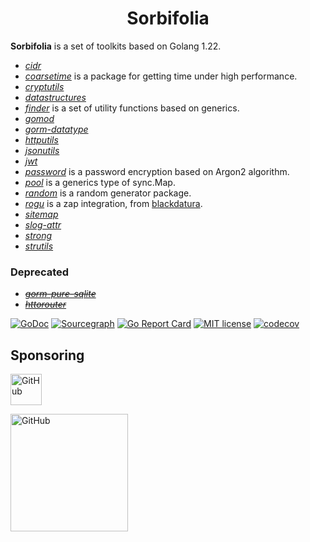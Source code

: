 <h1 align="center">Sorbifolia</h1>

**Sorbifolia** is a set of toolkits based on Golang 1.22.

- [_cidr_](https://go.x2ox.com/sorbifolia/cidr)
- [_coarsetime_](https://go.x2ox.com/sorbifolia/coarsetime) is a package for getting time under high performance.
- [_cryptutils_](https://go.x2ox.com/sorbifolia/cryptutils)
- [_datastructures_](https://go.x2ox.com/sorbifolia/datastructures)
- [_finder_](https://go.x2ox.com/sorbifolia/finder) is a set of utility functions based on generics.
- [_gomod_](https://go.x2ox.com/sorbifolia/gomod)
- [_gorm-datatype_](https://go.x2ox.com/sorbifolia/gorm-datatype)
- [_httputils_](https://go.x2ox.com/sorbifolia/httputils)
- [_jsonutils_](https://go.x2ox.com/sorbifolia/jsonutils)
- [_jwt_](https://go.x2ox.com/sorbifolia/jwt)
- [_password_](https://go.x2ox.com/sorbifolia/password) is a password encryption based on Argon2 algorithm.
- [_pool_](https://go.x2ox.com/sorbifolia/pool) is a generics type of sync.Map.
- [_random_](https://go.x2ox.com/sorbifolia/random) is a random generator package.
- [_rogu_](https://go.x2ox.com/sorbifolia/rogu) is a zap integration, from [blackdatura](https://github.com/FlowerLab/blackdatura).
- [_sitemap_](https://go.x2ox.com/sorbifolia/sitemap)
- [_slog-attr_](https://go.x2ox.com/sorbifolia/slog-attr)
- [_strong_](https://go.x2ox.com/sorbifolia/strong)
- [_strutils_](https://go.x2ox.com/sorbifolia/strutils)

### Deprecated
- [_~~gorm-pure-sqlite~~_](https://go.x2ox.com/sorbifolia/gorm-pure-sqlite)
- [_~~httorouter~~_](https://go.x2ox.com/sorbifolia/httorouter)


[![GoDoc](https://pkg.go.dev/badge/pkg.go.dev/go.x2ox.com/sorbifolia)](https://pkg.go.dev/go.x2ox.com/sorbifolia)
[![Sourcegraph](https://sourcegraph.com/github.com/FlowerLab/sorbifolia/-/badge.svg)](https://sourcegraph.com/github.com/FlowerLab/sorbifolia?badge)
[![Go Report Card](https://goreportcard.com/badge/github.com/FlowerLab/sorbifolia)](https://goreportcard.com/report/github.com/FlowerLab/sorbifolia)
[![MIT license](https://img.shields.io/badge/license-MIT-brightgreen.svg)](https://github.com/FlowerLab/sorbifolia/blob/HEAD/LICENSE)
[![codecov](https://codecov.io/gh/FlowerLab/sorbifolia/branch/main/graph/badge.svg?token=6OilLcXNma)](https://codecov.io/gh/FlowerLab/sorbifolia)


## Sponsoring

[<img loading="lazy" alt="GitHub" src="https://github.githubassets.com/images/modules/logos_page/GitHub-Logo.png" height="50">](https://github.com/?from=x2ox)

[<img loading="lazy" alt="GitHub" src="https://resources.jetbrains.com/storage/products/company/brand/logos/jb_beam.svg" height="188">](https://www.jetbrains.com/?from=x2ox)


